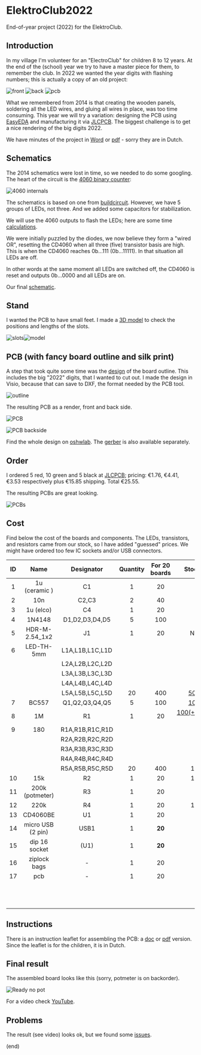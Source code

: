 # ElektroClub2022

End-of-year project (2022) for the ElektroClub.


## Introduction

In my village I'm volunteer for an "ElectroClub" for children 8 to 12 years.
At the end of the (school) year we try to have a master piece for them, to remember the club.
In 2022 we wanted the year digits with flashing numbers; this is actually a copy of an old project:

![front](2014-front.jpg) ![back](2014-back.jpg) ![pcb](2014-pcb.jpg)

What we remembered from 2014 is that creating the wooden panels, soldering all the LED wires, 
and gluing all wires in place, was too time consuming.
This year we will try a variation: designing the PCB using [EasyEDA](https://easyeda.com)
and manufacturing it via [JLCPCB](https://jlcpcb.com/). 
The biggest challenge is to get a nice rendering of the big digits 2022.

We have minutes of the project in [Word](ElektroClub2022-plan.docx) or [pdf](ElektroClub2022-plan.pdf) - sorry they are in Dutch.


## Schematics

The 2014 schematics were lost in time, so we needed to do some googling.
The heart of the circuit is the [4060 binary counter](https://www.ti.com/lit/ds/symlink/cd4060b.pdf):

![4060 internals](CD4060-internals.png)

The schematics is based on one from [buildcircuit](https://www.buildcircuit.com/diy-kit-8-happy-birthday-led-flashing-diy-kit-using-cd4060-and-music-chip/).
However, we have 5 groups of LEDs, not three. And we added some capacitors for stabilization.

We will use the 4060 outputs to flash the LEDs; here are some time [calculations](timing.xlsx).

We were initially puzzled by the diodes, we now believe they form a "wired OR", 
resetting the CD4060 when all three (five) transistor basis are high.
This is when the CD4060 reaches 0b...111 (0b...11111). 
In that situation all LEDs are off. 

In other words at the same moment all LEDs are switched off, 
the CD4060 is reset and outputs 0b...0000 and all LEDs are on.

Our final [schematic](schematic.pdf).


## Stand

I wanted the PCB to have small feet.
I made a [3D model](standmodel) to check the positions and lengths of the slots.

![slots](standmodel/concept.png)![model](standmodel/feet-slanted.png)


## PCB (with fancy board outline and silk print)

A step that took quite some time was the [design](pcboutline) of the board outline.
This includes the big "2022" digits, that I wanted to cut out.
I made the design in Visio, because that can save to DXF, the format needed by the PCB tool.

![outline](pcboutline/outline.png)

The resulting PCB as a render, front and back side.

![PCB](pcb.png)

![PCB backside](pcb-back.png)

Find the whole design on [oshwlab](https://oshwlab.com/maartenpennings/elektroclub2022).
The [gerber](Gerber_ElektroClub2022_pcb.zip) is also available separately.


## Order

I ordered 5 red, 10 green and 5 black at [JLCPCB](https://jlcpcb.com/); 
pricing: €1.76, €4.41, €3.53 respectively plus €15.85 shipping. Total €25.55.

The resulting PCBs are great looking. 

![PCBs](2022-all.jpg)


## Cost 

Find below the cost of the boards and components.
The LEDs, transistors, and resistors came from our stock, so I have added "guessed" prices.
We might have ordered too few IC sockets and/or USB connectors.

  | ID |      Name	     | Designator      |Quantity | For 20 boards | Stock (guessed) | Ordered  |
  |:--:|:---------------:|:---------------:|:-------:|:-------------:|:---------------:|:--------:|
  |  1 |  1u (ceramic )  | C1              | 1       |       20      |                 | [100(+100) for €3.02](https://www.aliexpress.com/item/1005001715033995.html) |
  |  2 |      10n        | C2,C3           | 2       |       40      |                 | 100 with (1) |
  |  3 |   1u (elco)     | C4              | 1       |       20      |                 | [50 for €1.90](https://www.aliexpress.com/item/1005002842732971.html) |
  |  4 |     1N4148      | D1,D2,D3,D4,D5  | 5       |      100      |                 | [200 for €2.01](https://www.aliexpress.com/item/1005003540554760.html) |
  |  5 | HDR-M-2.54_1x2  | J1              | 1       |       20      |    Not mounted  | Not mounted |
  |  6 | LED-TH-5mm      | L1A,L1B,L1C,L1D |         |               |                 | |
  |    |                 | L2A,L2B,L2C,L2D |         |               |                 | |
  |    |                 | L3A,L3B,L3C,L3D |         |               |                 | |
  |    |                 | L4A,L4B,L4C,L4D |         |               |                 | |
  |    |                 | L5A,L5B,L5C,L5D | 20      |      400      | [500 for €4.66](https://www.aliexpress.com/item/1005003483614644.html) | |
  |  7 |     BC557       | Q1,Q2,Q3,Q4,Q5  | 5       |      100      | [100 for €2.24](https://www.aliexpress.com/item/32868211649.html) | |
  |  8 |       1M        | R1              | 1       |       20      | [100(+100+100+100) for €3.80](https://www.aliexpress.com/item/32979849787.html) | |
  |  9 |      180        | R1A,R1B,R1C,R1D |         |               |                 | |
  |    |                 | R2A,R2B,R2C,R2D |         |               |                 | |
  |    |                 | R3A,R3B,R3C,R3D |         |               |                 | |
  |    |                 | R4A,R4B,R4C,R4D |         |               |                 | |
  |    |                 | R5A,R5B,R5C,R5D | 20      |      400      |    100 with (8) | |
  | 10 |      15k        | R2              | 1       |       20      |    100 with (8) | |
  | 11 | 200k (potmeter) | R3              | 1       |       20      |                 | [25 for €5.48](https://www.aliexpress.com/item/32783054938.html) |
  | 12 |     220k        | R4              | 1       |       20      |    100 with (8) | |
  | 13 |   CD4060BE      | U1              | 1       |       20      |                 | [30 for €2.52](https://www.aliexpress.com/item/1005001345739246.html) |
  | 14 |micro USB (2 pin)| USB1            | 1       |     **20**    |                 | [**20** for €2.00](https://www.aliexpress.com/item/32931657320.html) |
  | 15 |  dip 16 socket  | (U1)            | 1       |     **20**    |                 | [**20** for €1.75](https://www.aliexpress.com/item/1005001403007175.html) |
  | 16 |  ziplock bags   | -               | 1       |       20      |                 | [100 for €3.64](https://www.aliexpress.com/item/1005003813481837.html) |
  | 17 |      pcb        | -               | 1       |       20      |                 | [20 for €25.55](https://oshwlab.com/maartenpennings/elektroclub2022) |
  |    |                 |                 |         |               |          €10.70 | **€47.87** |
  |    |                 |                 |         |               |                 | €58.57 (**€2.93/piece**) |


## Instructions

There is an instruction leaflet for assembling the PCB:
a [doc](ElektroClub2022-manual.docx) or [pdf](ElektroClub2022-manual.pdf) version.
Since the leaflet is for the children, it is in Dutch.


## Final result

The assembled board looks like this (sorry, potmeter is on backorder).

![Ready no pot](ready-nopot.jpg)

For a video check [YouTube](https://www.youtube.com/watch?v=dqfvwsGTvYA).


## Problems

The result (see video) looks ok, but we found some [issues](debug).


(end)
